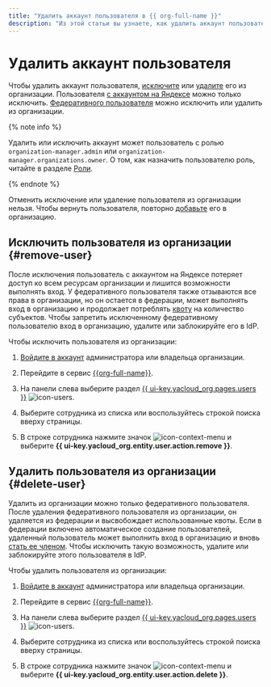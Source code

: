 ```yaml
---
title: "Удалить аккаунт пользователя в {{ org-full-name }}"
description: "Из этой статьи вы узнаете, как удалить аккаунт пользователя в {{ org-name }}."
---
```


# Удалить аккаунт пользователя

Чтобы удалить аккаунт пользователя, [исключите](#remove-user) или [удалите](#delete-user) его из организации. Пользователя [с аккаунтом на Яндексе](../../iam/concepts/index.md#passport) можно только исключить. [Федеративного пользователя](../../iam/concepts/index.md#saml-federation) можно исключить или удалить из организации.

{% note info %}

Удалить или исключить аккаунт может пользователь с ролью `organization-manager.admin` или `organization-manager.organizations.owner`. О том, как назначить пользователю роль, читайте в разделе [Роли](../security/index.md#admin).

{% endnote %}

Отменить исключение или удаление пользователя из организации нельзя. Чтобы вернуть пользователя, повторно [добавьте](add-account.md) его в организацию.

## Исключить пользователя из организации {#remove-user}

После исключения пользователь с аккаунтом на Яндексе потеряет доступ ко всем ресурсам организации и лишится возможности выполнять вход. У федеративного пользователя также отзываются все права в организации, но он остается в федерации, может выполнять вход в организацию и продолжает потреблять [квоту](../concepts/limits.md) на количество субъектов. Чтобы запретить исключенному федеративному пользователю вход в организацию, удалите или заблокируйте его в IdP. 

Чтобы исключить пользователя из организации:

1. [Войдите в аккаунт]({{link-passport-login}}) администратора или владельца организации.

1. Перейдите в сервис [{{org-full-name}}]({{link-org-main}}).

1. На панели слева выберите раздел [{{ ui-key.yacloud_org.pages.users }}]({{link-org-users}}) ![icon-users](../../_assets/console-icons/person.svg).

1. Выберите сотрудника из списка или воспользуйтесь строкой поиска вверху страницы.

1. В строке сотрудника нажмите значок ![icon-context-menu](../../_assets/console-icons/ellipsis.svg) и выберите **{{ ui-key.yacloud_org.entity.user.action.remove }}**.

## Удалить пользователя из организации {#delete-user}

Удалить из организации можно только федеративного пользователя. После удаления федеративного пользователя из организации, он удаляется из федерации и высвобождает использованные квоты. Если в федерации включено автоматическое создание пользователей, удаленный пользователь может выполнить вход в организацию и вновь [стать ее членом](../concepts/membership.md). Чтобы исключить такую возможность, удалите или заблокируйте этого пользователя в IdP.

Чтобы удалить пользователя из организации:

1. [Войдите в аккаунт]({{link-passport-login}}) администратора или владельца организации.

1. Перейдите в сервис [{{org-full-name}}]({{link-org-main}}).

1. На панели слева выберите раздел [{{ ui-key.yacloud_org.pages.users }}]({{link-org-users}}) ![icon-users](../../_assets/console-icons/person.svg).

1. Выберите сотрудника из списка или воспользуйтесь строкой поиска вверху страницы.

1. В строке сотрудника нажмите значок ![icon-context-menu](../../_assets/console-icons/ellipsis.svg) и выберите **{{ ui-key.yacloud_org.entity.user.action.delete }}**.
